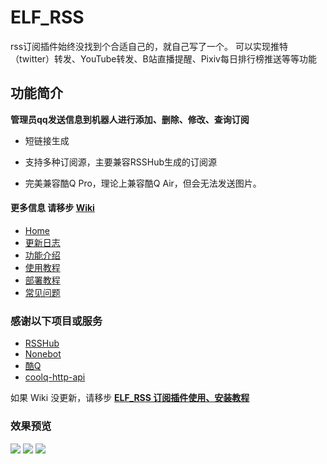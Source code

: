 # ELF_RSS

rss订阅插件始终没找到个合适自己的，就自己写了一个。
可以实现推特（twitter）转发、YouTube转发、B站直播提醒、Pixiv每日排行榜推送等等功能

## 功能简介
**管理员qq发送信息到机器人进行添加、删除、修改、查询订阅**

* 短链接生成

* 支持多种订阅源，主要兼容RSSHub生成的订阅源

* 完美兼容酷Q Pro，理论上兼容酷Q Air，但会无法发送图片。

#### 更多信息 请移步 [Wiki](https://github.com/Quan666/ELF_RSS/wiki)
* [Home](https://github.com/Quan666/ELF_RSS/wiki)
* [更新日志](https://github.com/Quan666/ELF_RSS/wiki/%E6%9B%B4%E6%96%B0%E6%97%A5%E5%BF%97)
* [功能介绍](https://github.com/Quan666/ELF_RSS/wiki/%E5%8A%9F%E8%83%BD%E4%BB%8B%E7%BB%8D)
* [使用教程](https://github.com/Quan666/ELF_RSS/wiki/%E4%BD%BF%E7%94%A8%E6%95%99%E7%A8%8B)
* [部署教程](https://github.com/Quan666/ELF_RSS/wiki/%E9%83%A8%E7%BD%B2%E6%95%99%E7%A8%8B)
* [常见问题](https://github.com/Quan666/ELF_RSS/wiki/%E5%B8%B8%E8%A7%81%E9%97%AE%E9%A2%98)

### 感谢以下项目或服务

* [RSSHub](https://github.com/DIYgod/RSSHub)
* [Nonebot](https://github.com/richardchien/nonebot)
* [酷Q](https://cqp.cc/)
* [coolq-http-api](https://github.com/richardchien/coolq-http-api)

如果 Wiki 没更新，请移步 **[ELF_RSS 订阅插件使用、安装教程](https://myelf.club/index.php/archives/221/ "ELF_RSS 订阅插件使用、安装教程")**

### 效果预览
![](https://cdn.jsdelivr.net/gh/Quan666/CDN@master/pic/elfrss_1.png)
![](https://cdn.jsdelivr.net/gh/Quan666/CDN@master/pic/elfrss_2.png)
![](https://cdn.jsdelivr.net/gh/Quan666/CDN@master/pic/elfrss_3.png)


